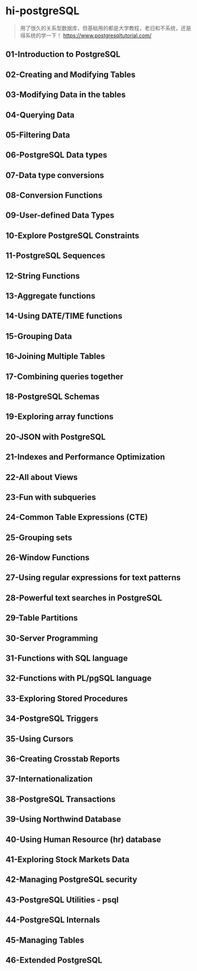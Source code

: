# hi-postgreSQL

> 用了很久的关系型数据库，但基础用的都是大学教程，老旧和不系统，还是得系统的学一下！
> <https://www.postgresqltutorial.com/>

## 01-Introduction to PostgreSQL

## 02-Creating and Modifying Tables

## 03-Modifying Data in the tables

## 04-Querying Data

## 05-Filtering Data

## 06-PostgreSQL Data types

## 07-Data type conversions

## 08-Conversion Functions

## 09-User-defined Data Types

## 10-Explore PostgreSQL Constraints

## 11-PostgreSQL Sequences

## 12-String Functions

## 13-Aggregate functions

## 14-Using DATE/TIME functions

## 15-Grouping Data

## 16-Joining Multiple Tables

## 17-Combining queries together

## 18-PostgreSQL Schemas

## 19-Exploring array functions

## 20-JSON with PostgreSQL

## 21-Indexes and Performance Optimization

## 22-All about Views

## 23-Fun with subqueries

## 24-Common Table Expressions (CTE)

## 25-Grouping sets

## 26-Window Functions

## 27-Using regular expressions for text patterns

## 28-Powerful text searches in PostgreSQL

## 29-Table Partitions

## 30-Server Programming

## 31-Functions with SQL language

## 32-Functions with PL/pgSQL language

## 33-Exploring Stored Procedures

## 34-PostgreSQL Triggers

## 35-Using Cursors

## 36-Creating Crosstab Reports

## 37-Internationalization

## 38-PostgreSQL Transactions

## 39-Using Northwind Database

## 40-Using Human Resource (hr) database

## 41-Exploring Stock Markets Data

## 42-Managing PostgreSQL security

## 43-PostgreSQL Utilities - psql

## 44-PostgreSQL Internals

## 45-Managing Tables

## 46-Extended PostgreSQL
